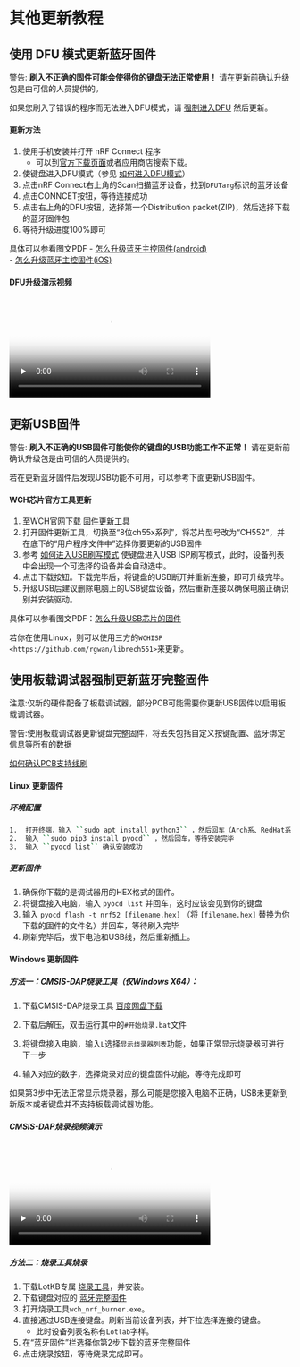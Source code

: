 
其他更新教程
=====================

使用 DFU 模式更新蓝牙固件
---------------

警告: **刷入不正确的固件可能会使得你的键盘无法正常使用！** 请在更新前确认升级包是由可信的人员提供的。
   
   如果您刷入了错误的程序而无法进入DFU模式，请 [强制进入DFU](faq.md#如何进入DFU模式) 然后更新。

#### 更新方法


1. 使用手机安装并打开 nRF Connect 程序
   - 可以到[官方下载页面](https://www.nordicsemi.com/Software-and-tools/Development-Tools/nRF-Connect-for-mobile)或者应用商店搜索下载。
2. 使键盘进入DFU模式（参见 [如何进入DFU模式](faq.md#如何进入DFU模式)）
3. 点击nRF Connect右上角的Scan扫描蓝牙设备，找到`DFUTarg`标识的蓝牙设备
4. 点击CONNCET按钮，等待连接成功
4. 点击右上角的DFU按钮，选择第一个Distribution packet(ZIP)，然后选择下载的蓝牙固件包
5. 等待升级进度100%即可

具体可以参看图文PDF
    - [怎么升级蓝牙主控固件(android)](pdf/怎么升级蓝牙主控固件-android–GT系列蓝牙双模键盘官网.pdf)  
    - [怎么升级蓝牙主控固件(iOS)](pdf/怎么升级蓝牙主控固件-iOS–GT系列蓝牙双模键盘官网.pdf)

#### DFU升级演示视频

<video id="video" width="360px" height="auto" controls="controls" preload="none" poster="http://glab.online/wp-content/uploads/2019/10/favicon.png">
  <source id="mp4" src="https://glab.online/wp-content/uploads/2020/01/DFU升级演示.mp4" type="video/mp4">
  您的浏览器不支持播放此视频
</video>

更新USB固件
-----------

警告: **刷入不正确的USB固件可能使你的键盘的USB功能工作不正常！** 请在更新前确认升级包是由可信的人员提供的。
   
   若在更新蓝牙固件后发现USB功能不可用，可以参考下面更新USB固件。

#### WCH芯片官方工具更新

1. 至WCH官网下载 [固件更新工具](http://www.wch.cn/downloads/WCHISPTool_Setup_exe.html)
2. 打开固件更新工具，切换至“8位ch55x系列”，将芯片型号改为“CH552”，并在底下的“用户程序文件中”选择你要更新的USB固件
3. 参考 [如何进入USB刷写模式](faq.md#如何进入USB刷写模式) 使键盘进入USB ISP刷写模式，此时，设备列表中会出现一个可选择的设备并会自动选中。
4. 点击下载按钮。下载完毕后，将键盘的USB断开并重新连接，即可升级完毕。
5. 升级USB后建议删除电脑上的USB键盘设备，然后重新连接以确保电脑正确识别并安装驱动。

具体可以参看图文PDF：[怎么升级USB芯片的固件](pdf/怎么升级USB芯片的固件–GT系列蓝牙双模键盘官网.pdf)

若你在使用Linux，则可以使用三方的`WCHISP <https://github.com/rgwan/librech551>`来更新。


使用板载调试器强制更新蓝牙完整固件
---------------

注意:仅新的硬件配备了板载调试器，部分PCB可能需要你更新USB固件以启用板载调试器。

警告:使用板载调试器更新键盘完整固件，将丢失包括自定义按键配置、蓝牙绑定信息等所有的数据

 [如何确认PCB支持线刷](faq.md#如何确认PCB支持线刷)


#### Linux 更新固件

##### 环境配置

```bash
1.  打开终端，输入 ``sudo apt install python3`` ，然后回车（Arch系、RedHat系请自行修改命令）
2.  输入 ``sudo pip3 install pyocd`` ，然后回车，等待安装完毕
3.  输入 ``pyocd list`` 确认安装成功
```
##### 更新固件

1.  确保你下载的是调试器用的HEX格式的固件。
2.  将键盘接入电脑，输入 ``pyocd list`` 并回车，这时应该会见到你的键盘
3.  输入 ``pyocd flash -t nrf52 [filename.hex]`` （将 ``[filename.hex]`` 替换为你下载的固件的文件名）并回车，等待刷入完毕
4.  刷新完毕后，拔下电池和USB线，然后重新插上。

#### Windows 更新固件


##### 方法一：CMSIS-DAP烧录工具（仅Windows X64）：

1. 下载CMSIS-DAP烧录工具 [百度网盘下载](https://eyun.baidu.com/s/3smnHnI1)

2. 下载后解压，双击运行其中的`#开始烧录.bat`文件

3. 将键盘接入电脑，输入`L`选择`显示烧录器列表`功能，如果正常显示烧录器可进行下一步

4. 输入对应的数字，选择烧录对应的键盘固件功能，等待完成即可

如果第3步中无法正常显示烧录器，那么可能是您接入电脑不正确，USB未更新到新版本或者键盘并不支持板载调试器功能。

##### CMSIS-DAP烧录视频演示

<video id="video" width="360px" height="auto" controls="controls" preload="none" poster="http://glab.online/wp-content/uploads/2019/10/favicon.png">
  <source id="mp4" src="https://glab.online/down/CMSIS-DAP.mp4" type="video/mp4">
  您的浏览器不支持播放此视频
</video>

##### 方法二：烧录工具烧录

1. 下载LotKB专属 [烧录工具](http://glab.online/down/wch_nrf_burner_setup.exe)，并安装。
2. 下载键盘对应的 [蓝牙完整固件](https://eyun.baidu.com/s/3ghoXQDX)  
3. 打开烧录工具`wch_nrf_burner.exe`。
4. 直接通过USB连接键盘。刷新当前设备列表，并下拉选择连接的键盘。
   - 此时设备列表名称有`Lotlab`字样。
5. 在“蓝牙固件”栏选择你第2步下载的蓝牙完整固件
6. 点击烧录按钮，等待烧录完成即可。

